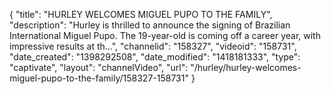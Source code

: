{
    "title": "HURLEY WELCOMES MIGUEL PUPO TO THE FAMILY",
    "description": "Hurley is thrilled to announce the signing of Brazilian International Miguel Pupo. The 19-year-old is coming off a career year, with impressive results at th...",
    "channelid": "158327",
    "videoid": "158731",
    "date_created": "1398292508",
    "date_modified": "1418181333",
    "type": "captivate",
    "layout": "channelVideo",
    "url": "\/hurley\/hurley-welcomes-miguel-pupo-to-the-family\/158327-158731"
}
